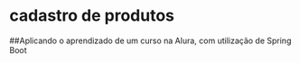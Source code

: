 # cadastro de produtos
##Aplicando o aprendizado de um curso na Alura, com utilização de Spring Boot
